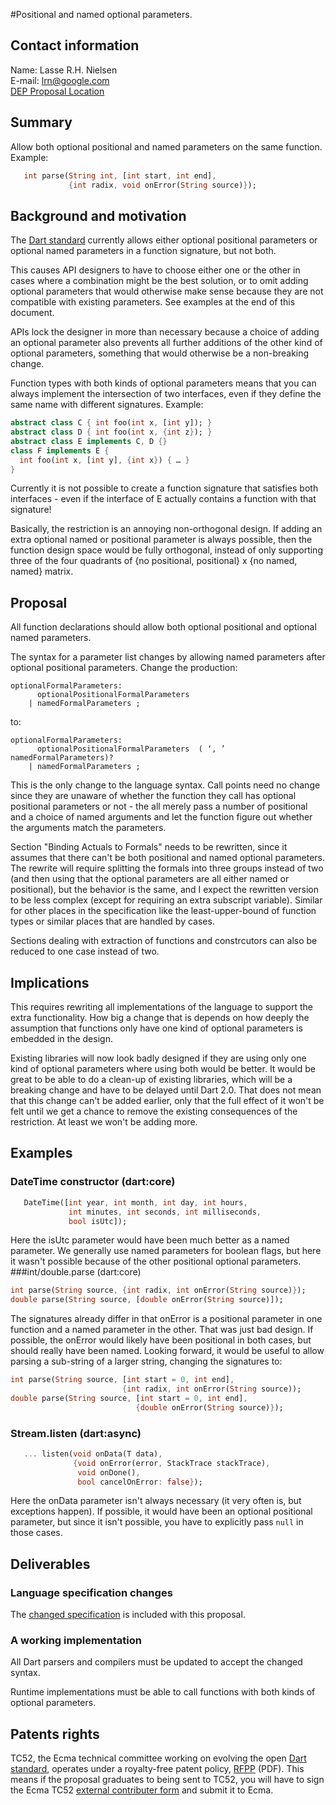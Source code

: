 #Positional and named optional parameters.

## Contact information

Name: Lasse R.H. Nielsen  
E-mail: lrn@google.com  
[DEP Proposal Location][]  

## Summary

Allow both optional positional and named parameters on the same function.
Example:
```dart
   int parse(String int, [int start, int end],
             {int radix, void onError(String source)});
```

## Background and motivation
The [Dart standard][] currently allows either optional positional parameters or optional named parameters in a function signature, but not both.

This causes API designers to have to choose either one or the other in cases where a combination might be the best solution, or to omit adding optional parameters that would otherwise make sense because they are not compatible with existing parameters. See examples at the end of this document.

APIs lock the designer in more than necessary because a choice of adding an optional parameter also prevents all further additions of the other kind of optional parameters, something that would otherwise be a non-breaking change.

Function types with both kinds of optional parameters means that you can always implement the intersection of two interfaces, even if they define the same name with different signatures.
Example:
```dart
abstract class C { int foo(int x, [int y]); }
abstract class D { int foo(int x, {int z}); }
abstract class E implements C, D {}
class F implements E {
  int foo(int x, [int y], {int x}) { … }
}
```

Currently it is not possible to create a function signature that satisfies both interfaces - even if the interface of E actually contains a function with that signature!

Basically, the restriction is an annoying non-orthogonal design. If adding an extra optional named or positional parameter is always possible, then the function design space would be fully orthogonal, instead of only supporting three of the four quadrants of {no positional, positional} x {no named, named} matrix.

## Proposal
All function declarations should allow both optional positional and optional named parameters.

The syntax for a parameter list changes by allowing named parameters after optional positional parameters. Change the production:
```
optionalFormalParameters:
      optionalPositionalFormalParameters
    | namedFormalParameters ;
```
to:
```
optionalFormalParameters:
      optionalPositionalFormalParameters  ( ‘, ’ namedFormalParameters)?
    | namedFormalParameters ;
```

This is the only change to the language syntax. Call points need no change since they are unaware of whether the function they call has optional positional parameters or not - the all merely pass a number of positional and a choice of named arguments and let the function figure out whether the arguments match the parameters.

Section "Binding Actuals to Formals" needs to be rewritten, since it assumes that there can't be both positional and named optional parameters. The rewrite will require splitting the formals into three groups instead of two (and then using that the optional parameters are all either named or positional), but the behavior is the same, and I expect the rewritten version to be less complex (except for requiring an extra subscript variable). Similar for other places in the specification like the least-upper-bound of function types or similar places that are handled by cases.

Sections dealing with extraction of functions and constrcutors can also be reduced to one case instead of two.

## Implications
This requires rewriting all implementations of the language to support the extra functionality. How big a change that is depends on how deeply the assumption that functions only have one kind of optional parameters is embedded in the design.

Existing libraries will now look badly designed if they are using only one kind of optional parameters where using both would be better. It would be great to be able to do a clean-up of existing libraries, which will be a breaking change and have to be delayed until Dart 2.0. That does not mean that this change can't be added earlier, only that the full effect of it won't be felt until we get a chance to remove the existing consequences of the restriction. At least we won't be adding more.

## Examples
### DateTime constructor (dart:core)
```dart
   DateTime([int year, int month, int day, int hours,
             int minutes, int seconds, int milliseconds,
             bool isUtc]);
```
Here the isUtc parameter would have been much better as a named parameter. We generally use named parameters for boolean flags, but here it wasn't possible because of the other positional optional parameters.
###int/double.parse (dart:core)
```dart
int parse(String source, {int radix, int onError(String source)});
double parse(String source, [double onError(String source)]);
```
The signatures already differ in that onError is a positional parameter in one function and a named parameter in the other. That was just bad design. If possible, the onError would likely have been positional in both cases, but should really have been named. Looking forward, it would be useful to allow parsing a sub-string of a larger string, changing the signatures to:
```dart
int parse(String source, [int start = 0, int end],
                         {int radix, int onError(String source));
double parse(String source, [int start = 0, int end],
                            {double onError(String source)});
```
### Stream.listen (dart:async)
```dart
   ... listen(void onData(T data),
              {void onError(error, StackTrace stackTrace),
               void onDone(),
               bool cancelOnError: false});
```
Here the onData parameter isn't always necessary (it very often is, but exceptions happen). If possible, it would have been an optional positional parameter, but since it isn't possible, you have to explicitly pass `null` in those cases.

## Deliverables

### Language specification changes

The [changed specification] is included with this proposal.

### A working implementation

All Dart parsers and compilers must be updated to accept the changed syntax.

Runtime implementations must be able to call functions with both kinds of optional parameters.

## Patents rights

TC52, the Ecma technical committee working on evolving the open [Dart standard][], operates under a royalty-free patent policy, [RFPP][] (PDF). This means if the proposal graduates to being sent to TC52, you will have to sign the Ecma TC52 [external contributer form]() and submit it to Ecma.

[DEP Proposal Location]: https://github.com/lrhn/dep-optionals/
[changed specification]: https://github.com/lrhn/dep-optionals/blob/master/dartLangSpec.tex
[dart standard]: http://www.ecma-international.org/publications/standards/Ecma-408.htm
[rfpp]: http://www.ecma-international.org/memento/TC52%20policy/Ecma%20Experimental%20TC52%20Royalty-Free%20Patent%20Policy.pdf
[form]: http://www.ecma-international.org/memento/TC52%20policy/Contribution%20form%20to%20TC52%20Royalty%20Free%20Task%20Group%20as%20a%20non-member.pdf

